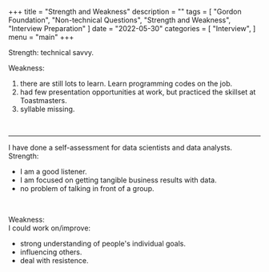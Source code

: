 +++
title = "Strength and Weakness"
description = ""
tags = [
    "Gordon Foundation",
    "Non-technical Questions",
    "Strength and Weakness",
    "Interview Preparation"
]
date = "2022-05-30"
categories = [
    "Interview",
]
menu = "main"
+++

Strength: technical savvy.  

Weakness:  
1) there are still lots to learn. Learn programming codes on the job.
2) had few presentation opportunities at work, but practiced the skillset at Toastmasters.
3) syllable missing.  
<br />  

***
I have done a self-assessment for data scientists and data analysts.  
Strength:  
* I am a good listener.  
* I am focused on getting tangible business results with data.  
* no problem of talking in front of a group.  
<br />  

Weakness:  
I could work on/improve:
* strong understanding of people's individual goals.  
* influencing others.  
* deal with resistence.  

